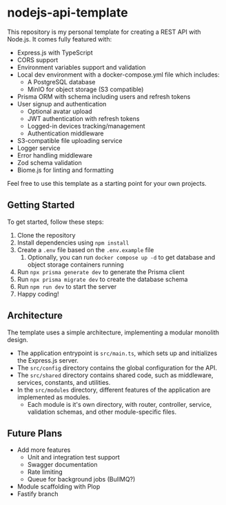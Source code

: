 # nodejs-api-template

This repository is my personal template for creating a REST API with Node.js. It comes fully featured with: 

- Express.js with TypeScript
- CORS support
- Environment variables support and validation
- Local dev environment with a docker-compose.yml file which includes:
  - A PostgreSQL database
  - MinIO for object storage (S3 compatible)
- Prisma ORM with schema including users and refresh tokens 
- User signup and authentication
  - Optional avatar upload
  - JWT authentication with refresh tokens
  - Logged-in devices tracking/management
  - Authentication middleware
- S3-compatible file uploading service
- Logger service
- Error handling middleware
- Zod schema validation
- Biome.js for linting and formatting

Feel free to use this template as a starting point for your own projects.

## Getting Started

To get started, follow these steps:

1. Clone the repository
2. Install dependencies using `npm install`
3. Create a `.env` file based on the `.env.example` file
    1. Optionally, you can run `docker compose up -d` to get database and object storage containers running
4. Run `npx prisma generate dev` to generate the Prisma client 
5. Run `npx prisma migrate dev` to create the database schema
6. Run `npm run dev` to start the server
7. Happy coding!

## Architecture

The template uses a simple architecture, implementing a modular monolith design.

- The application entrypoint is `src/main.ts`, which sets up and initializes the Express.js server.
- The `src/config` directory contains the global configuration for the API.
- The `src/shared` directory contains shared code, such as middleware, services, constants, and utilities.
- In the `src/modules` directory, different features of the application are implemented as modules.
  - Each module is it's own directory, with router, controller, service, validation schemas, and other module-specific files.

## Future Plans

- Add more features
  - Unit and integration test support
  - Swagger documentation
  - Rate limiting
  - Queue for background jobs (BullMQ?)
- Module scaffolding with Plop
- Fastify branch